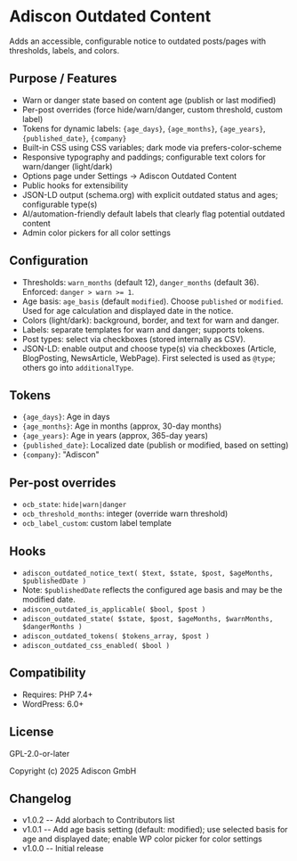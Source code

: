 # Adiscon Outdated Content

Adds an accessible, configurable notice to outdated posts/pages with thresholds, labels, and colors.

## Purpose / Features

- Warn or danger state based on content age (publish or last modified)
- Per-post overrides (force hide/warn/danger, custom threshold, custom label)
- Tokens for dynamic labels: `{age_days}`, `{age_months}`, `{age_years}`, `{published_date}`, `{company}`
- Built-in CSS using CSS variables; dark mode via prefers-color-scheme
- Responsive typography and paddings; configurable text colors for warn/danger (light/dark)
- Options page under Settings -> Adiscon Outdated Content
- Public hooks for extensibility
 - JSON-LD output (schema.org) with explicit outdated status and ages; configurable type(s)
 - AI/automation-friendly default labels that clearly flag potential outdated content
 - Admin color pickers for all color settings

## Configuration

- Thresholds: `warn_months` (default 12), `danger_months` (default 36). Enforced: `danger > warn >= 1`.
- Age basis: `age_basis` (default `modified`). Choose `published` or `modified`. Used for age calculation and displayed date in the notice.
- Colors (light/dark): background, border, and text for warn and danger.
- Labels: separate templates for warn and danger; supports tokens.
- Post types: select via checkboxes (stored internally as CSV).
- JSON-LD: enable output and choose type(s) via checkboxes (Article, BlogPosting, NewsArticle, WebPage). First selected is used as `@type`; others go into `additionalType`.

## Tokens

- `{age_days}`: Age in days
- `{age_months}`: Age in months (approx, 30-day months)
- `{age_years}`: Age in years (approx, 365-day years)
- `{published_date}`: Localized date (publish or modified, based on setting)
- `{company}`: "Adiscon"

## Per-post overrides

- `ocb_state`: `hide|warn|danger`
- `ocb_threshold_months`: integer (override warn threshold)
- `ocb_label_custom`: custom label template

## Hooks

- `adiscon_outdated_notice_text( $text, $state, $post, $ageMonths, $publishedDate )`
- Note: `$publishedDate` reflects the configured age basis and may be the modified date.
- `adiscon_outdated_is_applicable( $bool, $post )`
- `adiscon_outdated_state( $state, $post, $ageMonths, $warnMonths, $dangerMonths )`
- `adiscon_outdated_tokens( $tokens_array, $post )`
- `adiscon_outdated_css_enabled( $bool )`


## Compatibility

- Requires: PHP 7.4+
- WordPress: 6.0+

## License

GPL-2.0-or-later

Copyright (c) 2025 Adiscon GmbH

## Changelog

- v1.0.2 -- Add alorbach to Contributors list
- v1.0.1 -- Add age basis setting (default: modified); use selected basis for age and displayed date; enable WP color picker for color settings
- v1.0.0 -- Initial release
